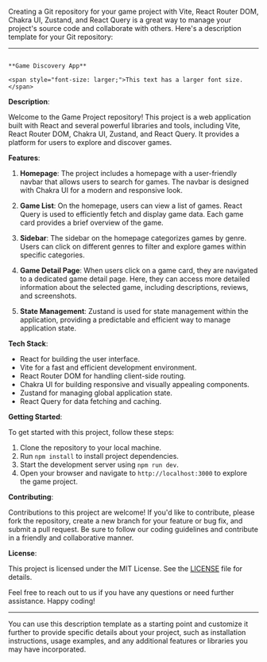 Creating a Git repository for your game project with Vite, React Router DOM, Chakra UI, Zustand, and React Query is a great way to manage your project's source code and collaborate with others. Here's a description template for your Git repository:

---

                                                                               **Game Discovery App**
                                                                               <span style="font-size: larger;">This text has a larger font size.</span>

**Description**:

Welcome to the Game Project repository! This project is a web application built with React and several powerful libraries and tools, including Vite, React Router DOM, Chakra UI, Zustand, and React Query. It provides a platform for users to explore and discover games.

**Features**:

1. **Homepage**: The project includes a homepage with a user-friendly navbar that allows users to search for games. The navbar is designed with Chakra UI for a modern and responsive look.

2. **Game List**: On the homepage, users can view a list of games. React Query is used to efficiently fetch and display game data. Each game card provides a brief overview of the game.

3. **Sidebar**: The sidebar on the homepage categorizes games by genre. Users can click on different genres to filter and explore games within specific categories.

4. **Game Detail Page**: When users click on a game card, they are navigated to a dedicated game detail page. Here, they can access more detailed information about the selected game, including descriptions, reviews, and screenshots.

5. **State Management**: Zustand is used for state management within the application, providing a predictable and efficient way to manage application state.

**Tech Stack**:

- React for building the user interface.
- Vite for a fast and efficient development environment.
- React Router DOM for handling client-side routing.
- Chakra UI for building responsive and visually appealing components.
- Zustand for managing global application state.
- React Query for data fetching and caching.

**Getting Started**:

To get started with this project, follow these steps:

1. Clone the repository to your local machine.
2. Run `npm install` to install project dependencies.
3. Start the development server using `npm run dev`.
4. Open your browser and navigate to `http://localhost:3000` to explore the game project.

**Contributing**:

Contributions to this project are welcome! If you'd like to contribute, please fork the repository, create a new branch for your feature or bug fix, and submit a pull request. Be sure to follow our coding guidelines and contribute in a friendly and collaborative manner.

**License**:

This project is licensed under the MIT License. See the [LICENSE](LICENSE) file for details.

Feel free to reach out to us if you have any questions or need further assistance. Happy coding!

---

You can use this description template as a starting point and customize it further to provide specific details about your project, such as installation instructions, usage examples, and any additional features or libraries you may have incorporated.
